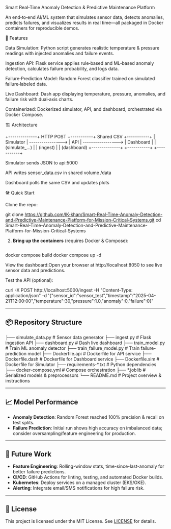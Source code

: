 Smart Real‑Time Anomaly Detection & Predictive Maintenance Platform

An end‑to‑end AI/ML system that simulates sensor data, detects anomalies, predicts failures, and visualizes results in real time—all packaged in Docker containers for reproducible demos.

🚀 Features

Data Simulation: Python script generates realistic temperature & pressure readings with injected anomalies and failure events.

Ingestion API: Flask service applies rule‑based and ML‑based anomaly detection, calculates failure probability, and logs data.

Failure‑Prediction Model: Random Forest classifier trained on simulated failure‑labeled data.

Live Dashboard: Dash app displaying temperature, pressure, anomalies, and failure risk with dual‑axis charts.

Containerized: Dockerized simulator, API, and dashboard, orchestrated via Docker Compose.

🏗 Architecture

+--------------+     HTTP POST      +-----------+     Shared CSV      +-----------+
|  Simulator   |  ----------------> |   API     |  -----------------> | Dashboard |
| (simulate_…) |                     | (ingest)  |                     | (dashboard)
+--------------+                     +-----------+                     +-----------+

Simulator sends JSON to api:5000

API writes sensor_data.csv in shared volume /data

Dashboard polls the same CSV and updates plots

🛠 Quick Start

Clone the repo:

git clone https://github.com/lK-khan/Smart-Real-Time-Anomaly-Detection-and-Predictive-Maintenance-Platform-for-Mission-Critical-Systems.git
cd Smart-Real-Time-Anomaly-Detection-and-Predictive-Maintenance-Platform-for-Mission-Critical-Systems

2. **Bring up the containers** (requires Docker & Compose):
   ```bash
docker compose build
docker compose up -d

View the dashboard:Open your browser at http://localhost:8050 to see live sensor data and predictions.

Test the API (optional):



curl -X POST http://localhost:5000/ingest -H "Content-Type: application/json" -d '{"sensor_id":"sensor_test","timestamp":"2025-04-21T12:00:00","temperature":30,"pressure":1.0,"anomaly":0,"failure":0}'


---

## 📦 Repository Structure


├── simulate_data.py       # Sensor data generator
├── ingest.py              # Flask ingestion API
├── dashboard.py           # Dash live dashboard
├── train_model.py         # Train ML anomaly detector
├── train_failure_model.py # Train failure-prediction model
├── Dockerfile.api         # Dockerfile for API service
├── Dockerfile.dash        # Dockerfile for Dashboard service
├── Dockerfile.sim         # Dockerfile for Simulator
├── requirements-*.txt     # Python dependencies
├── docker-compose.yml     # Compose orchestration
├── *.joblib               # Serialized models & preprocessors
└── README.md              # Project overview & instructions


---

## 📈 Model Performance

- **Anomaly Detection**: Random Forest reached 100% precision & recall on test splits.  
- **Failure Prediction**: Initial run shows high accuracy on imbalanced data; consider oversampling/feature engineering for production.

---

## 🔮 Future Work

- **Feature Engineering**: Rolling-window stats, time-since-last-anomaly for better failure predictions.  
- **CI/CD**: GitHub Actions for linting, testing, and automated Docker builds.  
- **Kubernetes**: Deploy services on a managed cluster (EKS/GKE).  
- **Alerting**: Integrate email/SMS notifications for high failure risk.

---

## 📄 License

This project is licensed under the MIT License. See [LICENSE](LICENSE) for details.
